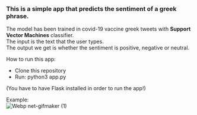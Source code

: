 ### This is a simple app that predicts the sentiment of a greek phrase.

The model has been trained in covid-19 vaccine greek tweets with **Support Vector Machines** classifier. 
<br>The input is the text that the user types. 
<br>The output we get is whether the sentiment is positive, negative or neutral.

How to run this app:
* Clone this repository
* Run: python3 app.py

(You have to have Flask installed in order to run the app!)

Example:
<br>![Webp net-gifmaker (1)](https://user-images.githubusercontent.com/44963086/131107152-6965b053-5a9a-4a40-9a53-a9d058cf624c.gif)

